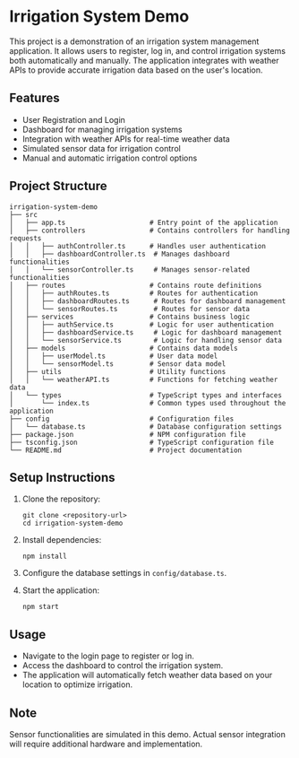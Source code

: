 # Irrigation System Demo

This project is a demonstration of an irrigation system management application. It allows users to register, log in, and control irrigation systems both automatically and manually. The application integrates with weather APIs to provide accurate irrigation data based on the user's location.

## Features

- User Registration and Login
- Dashboard for managing irrigation systems
- Integration with weather APIs for real-time weather data
- Simulated sensor data for irrigation control
- Manual and automatic irrigation control options

## Project Structure

```
irrigation-system-demo
├── src
│   ├── app.ts                     # Entry point of the application
│   ├── controllers                # Contains controllers for handling requests
│   │   ├── authController.ts      # Handles user authentication
│   │   ├── dashboardController.ts  # Manages dashboard functionalities
│   │   └── sensorController.ts     # Manages sensor-related functionalities
│   ├── routes                     # Contains route definitions
│   │   ├── authRoutes.ts          # Routes for authentication
│   │   ├── dashboardRoutes.ts      # Routes for dashboard management
│   │   └── sensorRoutes.ts         # Routes for sensor data
│   ├── services                   # Contains business logic
│   │   ├── authService.ts         # Logic for user authentication
│   │   ├── dashboardService.ts     # Logic for dashboard management
│   │   └── sensorService.ts        # Logic for handling sensor data
│   ├── models                     # Contains data models
│   │   ├── userModel.ts           # User data model
│   │   └── sensorModel.ts         # Sensor data model
│   ├── utils                      # Utility functions
│   │   └── weatherAPI.ts          # Functions for fetching weather data
│   └── types                      # TypeScript types and interfaces
│       └── index.ts               # Common types used throughout the application
├── config                         # Configuration files
│   └── database.ts                # Database configuration settings
├── package.json                   # NPM configuration file
├── tsconfig.json                  # TypeScript configuration file
└── README.md                      # Project documentation
```

## Setup Instructions

1. Clone the repository:
   ```
   git clone <repository-url>
   cd irrigation-system-demo
   ```

2. Install dependencies:
   ```
   npm install
   ```

3. Configure the database settings in `config/database.ts`.

4. Start the application:
   ```
   npm start
   ```

## Usage

- Navigate to the login page to register or log in.
- Access the dashboard to control the irrigation system.
- The application will automatically fetch weather data based on your location to optimize irrigation.

## Note

Sensor functionalities are simulated in this demo. Actual sensor integration will require additional hardware and implementation.